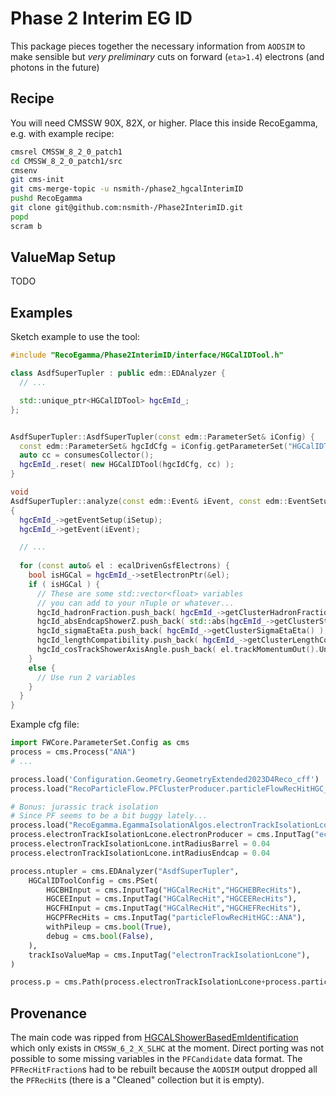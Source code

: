 Phase 2 Interim EG ID
=====================
This package pieces together the necessary information from `AODSIM` to make 
sensible but *very preliminary* cuts on forward (`eta>1.4`) electrons (and photons in the future)

Recipe
------
You will need CMSSW 90X, 82X, or higher.
Place this inside RecoEgamma, e.g. with example recipe:
```bash
cmsrel CMSSW_8_2_0_patch1
cd CMSSW_8_2_0_patch1/src
cmsenv
git cms-init
git cms-merge-topic -u nsmith-/phase2_hgcalInterimID
pushd RecoEgamma
git clone git@github.com:nsmith-/Phase2InterimID.git
popd
scram b
```

ValueMap Setup
--------------
TODO

Examples
--------
Sketch example to use the tool:
```c++
#include "RecoEgamma/Phase2InterimID/interface/HGCalIDTool.h"

class AsdfSuperTupler : public edm::EDAnalyzer {
  // ...

  std::unique_ptr<HGCalIDTool> hgcEmId_;
};


AsdfSuperTupler::AsdfSuperTupler(const edm::ParameterSet& iConfig) {
  const edm::ParameterSet& hgcIdCfg = iConfig.getParameterSet("HGCalIDToolConfig");
  auto cc = consumesCollector();
  hgcEmId_.reset( new HGCalIDTool(hgcIdCfg, cc) );
}

void
AsdfSuperTupler::analyze(const edm::Event& iEvent, const edm::EventSetup& iSetup)
{
  hgcEmId_->getEventSetup(iSetup);
  hgcEmId_->getEvent(iEvent);

  // ...
  
  for (const auto& el : ecalDrivenGsfElectrons) {
    bool isHGCal = hgcEmId_->setElectronPtr(&el);
    if ( isHGCal ) {
      // These are some std::vector<float> variables
      // you can add to your nTuple or whatever...
      hgcId_hadronFraction.push_back( hgcEmId_->getClusterHadronFraction() );
      hgcId_absEndcapShowerZ.push_back( std::abs(hgcEmId_->getClusterStartPosition().z()) );
      hgcId_sigmaEtaEta.push_back( hgcEmId_->getClusterSigmaEtaEta() );
      hgcId_lengthCompatibility.push_back( hgcEmId_->getClusterLengthCompatibility() );
      hgcId_cosTrackShowerAxisAngle.push_back( el.trackMomentumOut().Unit().Dot(hgcEmId_->getClusterShowerAxis().Unit()) );
    }
    else {
      // Use run 2 variables
    }
  }
}
```

Example cfg file:
```python
import FWCore.ParameterSet.Config as cms
process = cms.Process("ANA")
# ...

process.load('Configuration.Geometry.GeometryExtended2023D4Reco_cff')
process.load("RecoParticleFlow.PFClusterProducer.particleFlowRecHitHGC_cff")

# Bonus: jurassic track isolation
# Since PF seems to be a bit buggy lately...
process.load("RecoEgamma.EgammaIsolationAlgos.electronTrackIsolationLcone_cfi")
process.electronTrackIsolationLcone.electronProducer = cms.InputTag("ecalDrivenGsfElectrons")
process.electronTrackIsolationLcone.intRadiusBarrel = 0.04
process.electronTrackIsolationLcone.intRadiusEndcap = 0.04

process.ntupler = cms.EDAnalyzer("AsdfSuperTupler",
    HGCalIDToolConfig = cms.PSet(
        HGCBHInput = cms.InputTag("HGCalRecHit","HGCHEBRecHits"),
        HGCEEInput = cms.InputTag("HGCalRecHit","HGCEERecHits"),
        HGCFHInput = cms.InputTag("HGCalRecHit","HGCHEFRecHits"),
        HGCPFRecHits = cms.InputTag("particleFlowRecHitHGC::ANA"),
        withPileup = cms.bool(True),
        debug = cms.bool(False),
    ),
    trackIsoValueMap = cms.InputTag("electronTrackIsolationLcone"),
)

process.p = cms.Path(process.electronTrackIsolationLcone+process.particleFlowRecHitHGCSeq+process.ntupler)
```

Provenance
----------
The main code was ripped from [HGCALShowerBasedEmIdentification](https://github.com/cms-sw/cmssw/blob/CMSSW_6_2_X_SLHC/RecoEcal/EgammaClusterAlgos/src/HGCALShowerBasedEmIdentification.cc) which only exists in `CMSSW_6_2_X_SLHC` at the moment.  Direct porting was not possible to some missing variables in the `PFCandidate` data format.  The `PFRecHitFraction`s had to be rebuilt because the `AODSIM` output dropped all the `PFRecHit`s (there is a "Cleaned" collection but it is empty).

